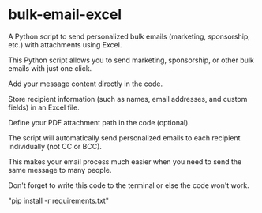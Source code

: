 # bulk-email-excel
A Python script to send personalized bulk emails (marketing, sponsorship, etc.) with attachments using Excel.

This Python script allows you to send marketing, sponsorship, or other bulk emails with just one click.

Add your message content directly in the code.

Store recipient information (such as names, email addresses, and custom fields) in an Excel file.

Define your PDF attachment path in the code (optional).

The script will automatically send personalized emails to each recipient individually (not CC or BCC).

This makes your email process much easier when you need to send the same message to many people.

Don't forget to write this code to the terminal or else the code won't work.

"pip install -r requirements.txt"
